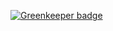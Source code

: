 
[![Greenkeeper badge](https://badges.greenkeeper.io/whiteand/vue-not-used-analyzer.svg)](https://greenkeeper.io/)
